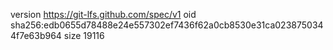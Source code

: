 version https://git-lfs.github.com/spec/v1
oid sha256:edb0655d78488e24e557302ef7436f62a0cb8530e31ca0238750344f7e63b964
size 19116
